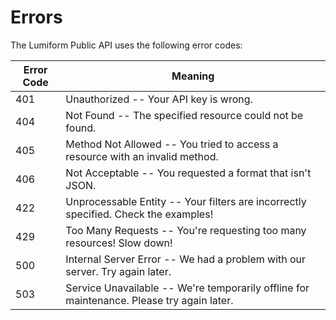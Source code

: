 # Errors

The Lumiform Public API uses the following error codes:


Error Code | Meaning
---------- | -------
401 | Unauthorized -- Your API key is wrong.
404 | Not Found -- The specified resource could not be found.
405 | Method Not Allowed -- You tried to access a resource with an invalid method.
406 | Not Acceptable -- You requested a format that isn't JSON.
422 | Unprocessable Entity -- Your filters are incorrectly specified. Check the examples!
429 | Too Many Requests -- You're requesting too many resources! Slow down!
500 | Internal Server Error -- We had a problem with our server. Try again later.
503 | Service Unavailable -- We're temporarily offline for maintenance. Please try again later.
